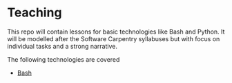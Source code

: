 # Teaching

This repo will contain lessons for basic technologies like Bash and Python. It will be modelled after the Software Carpentry syllabuses but with focus on individual tasks and a strong narrative.

The following technologies are covered
- [Bash](bash/)
